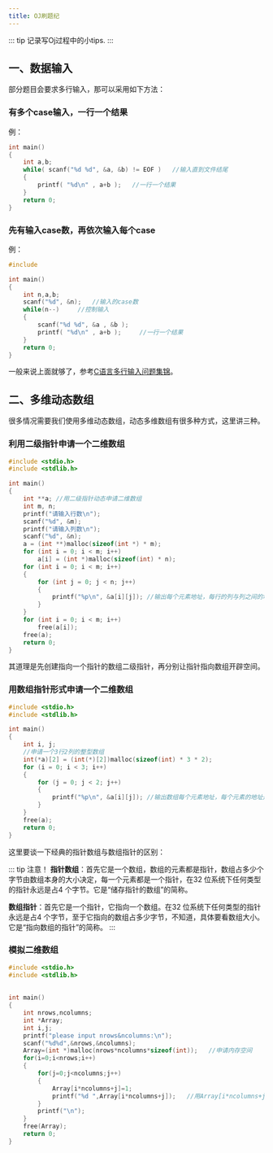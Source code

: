 ```yaml
---
title: OJ刷题纪
---
```



::: tip 
记录写Oj过程中的小tips.
:::

## 一、数据输入

部分题目会要求多行输入，那可以采用如下方法：

### 有多个case输入，一行一个结果

例：

```c
int main()
{
    int a,b;
    while( scanf("%d %d", &a, &b) != EOF )   //输入直到文件结尾
    {
        printf( "%d\n" , a+b );   //一行一个结果
    }
    return 0;
}
```

### 先有输入case数，再依次输入每个case

例：

```c
#include

int main()
{   
    int n,a,b;
    scanf("%d", &n);   //输入的case数
    while(n--)     //控制输入
    {   
        scanf("%d %d", &a , &b );
        printf( "%d\n" , a+b );     //一行一个结果
    }
    return 0;
}
```

一般来说上面就够了，参考[C语言多行输入问题集锦](https://blog.csdn.net/fgszdgbzdb/article/details/84879365)。

## 二、多维动态数组

很多情况需要我们使用多维动态数组，动态多维数组有很多种方式，这里讲三种。

### 利用二级指针申请一个二维数组

```c
#include <stdio.h>
#include <stdlib.h>

int main()
{
    int **a; //用二级指针动态申请二维数组
    int m, n;
    printf("请输入行数\n");
    scanf("%d", &m);
    printf("请输入列数\n");
    scanf("%d", &n);
    a = (int **)malloc(sizeof(int *) * m);
    for (int i = 0; i < m; i++)
        a[i] = (int *)malloc(sizeof(int) * n);
    for (int i = 0; i < m; i++)
    {
        for (int j = 0; j < n; j++)
        {
            printf("%p\n", &a[i][j]); //输出每个元素地址，每行的列与列之间的地址时连续的，行与行之间的地址不连续
        }
    }
    for (int i = 0; i < m; i++)
        free(a[i]);
    free(a);
    return 0;
}
```

其道理是先创建指向一个指针的数组二级指针，再分别让指针指向数组开辟空间。

### 用数组指针形式申请一个二维数组

```c
#include <stdio.h>
#include <stdlib.h>

int main()
{
    int i, j;
    //申请一个3行2列的整型数组
    int(*a)[2] = (int(*)[2])malloc(sizeof(int) * 3 * 2);
    for (i = 0; i < 3; i++)
    {
        for (j = 0; j < 2; j++)
        {
            printf("%p\n", &a[i][j]); //输出数组每个元素地址，每个元素的地址是连续的
        }
    }
    free(a);
    return 0;
}
```

这里要谈一下经典的指针数组与数组指针的区别：

::: tip 注意！
**指针数组**：首先它是一个数组，数组的元素都是指针，数组占多少个字节由数组本身的大小决定，每一个元素都是一个指针，在32 位系统下任何类型的指针永远是占4 个字节。它是“储存指针的数组”的简称。

**数组指针**：首先它是一个指针，它指向一个数组。在32 位系统下任何类型的指针永远是占4 个字节，至于它指向的数组占多少字节，不知道，具体要看数组大小。它是“指向数组的指针”的简称。
:::

### 模拟二维数组

```c
#include <stdio.h>
#include <stdlib.h>
 
 
int main()
{
    int nrows,ncolumns;
    int *Array;
    int i,j;
    printf("please input nrows&ncolumns:\n");
    scanf("%d%d",&nrows,&ncolumns);
    Array=(int *)malloc(nrows*ncolumns*sizeof(int));   //申请内存空间
    for(i=0;i<nrows;i++)
    {
        for(j=0;j<ncolumns;j++)
        {
            Array[i*ncolumns+j]=1;
            printf("%d ",Array[i*ncolumns+j]);   //用Array[i*ncolumns+j] 访问第i,j个成员
        }
        printf("\n");
    }
    free(Array);
    return 0;
}
```

